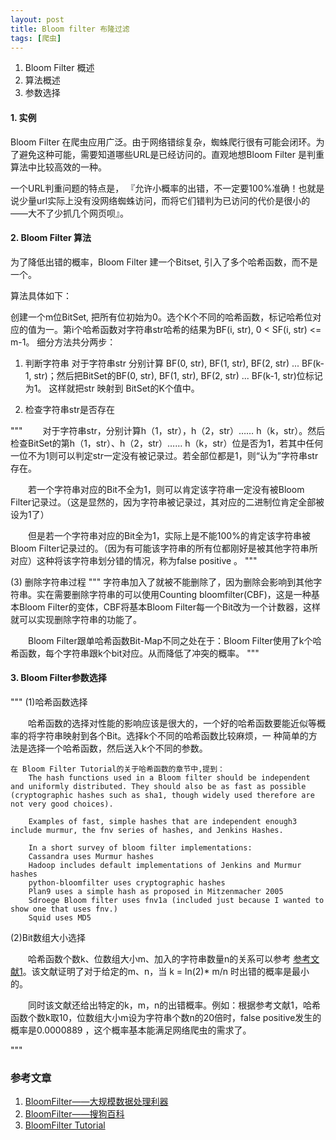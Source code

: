 ```yaml
---
layout: post
title: Bloom filter 布隆过滤
tags: [爬虫]
---
```

1. Bloom Filter 概述
2. 算法概述
3. 参数选择

#### 1. 实例
Bloom Filter 在爬虫应用广泛。由于网络错综复杂，蜘蛛爬行很有可能会闭环。为了避免这种可能，需要知道哪些URL是已经访问的。直观地想Bloom Filter 是判重算法中比较高效的一种。

一个URL判重问题的特点是， 『允许小概率的出错，不一定要100%准确！也就是说少量url实际上没有没网络蜘蛛访问，而将它们错判为已访问的代价是很小的——大不了少抓几个网页呗』。

#### 2. Bloom Filter 算法
为了降低出错的概率，Bloom Filter 建一个Bitset, 引入了多个哈希函数，而不是一个。

算法具体如下：

创建一个m位BitSet, 把所有位初始为0。选个K个不同的哈希函数，标记哈希位对应的值为一。第i个哈希函数对字符串str哈希的结果为BF(i, str), 0 < SF(i, str) <= m-1。 细分方法共分两步：

1. 判断字符串
对于字符串str 分别计算 BF(0, str), BF(1, str), BF(2, str) ... BF(k-1, str)；然后把BitSet的BF(0, str), BF(1, str), BF(2, str) ... BF(k-1, str)位标记为1。
这样就把str 映射到 BitSet的K个值中。

2. 检查字符串str是否存在

"""
　　对于字符串str，分别计算h（1，str），h（2，str）…… h（k，str）。然后检查BitSet的第h（1，str）、h（2，str）…… h（k，str）位是否为1，若其中任何一位不为1则可以判定str一定没有被记录过。若全部位都是1，则“认为”字符串str存在。

　　若一个字符串对应的Bit不全为1，则可以肯定该字符串一定没有被Bloom Filter记录过。（这是显然的，因为字符串被记录过，其对应的二进制位肯定全部被设为1了）

　　但是若一个字符串对应的Bit全为1，实际上是不能100%的肯定该字符串被Bloom Filter记录过的。（因为有可能该字符串的所有位都刚好是被其他字符串所对应）这种将该字符串划分错的情况，称为false positive 。
"""

(3) 删除字符串过程 
"""
   字符串加入了就被不能删除了，因为删除会影响到其他字符串。实在需要删除字符串的可以使用Counting bloomfilter(CBF)，这是一种基本Bloom Filter的变体，CBF将基本Bloom Filter每一个Bit改为一个计数器，这样就可以实现删除字符串的功能了。

　　Bloom Filter跟单哈希函数Bit-Map不同之处在于：Bloom Filter使用了k个哈希函数，每个字符串跟k个bit对应。从而降低了冲突的概率。
"""
#### 3.  Bloom Filter参数选择

"""
   (1)哈希函数选择

   　　哈希函数的选择对性能的影响应该是很大的，一个好的哈希函数要能近似等概率的将字符串映射到各个Bit。选择k个不同的哈希函数比较麻烦，一 种简单的方法是选择一个哈希函数，然后送入k个不同的参数。

    在 Bloom Filter Tutorial的关于哈希函数的章节中,提到：
        The hash functions used in a Bloom filter should be independent and uniformly distributed. They should also be as fast as possible (cryptographic hashes such as sha1, though widely used therefore are not very good choices).

        Examples of fast, simple hashes that are independent enough3 include murmur, the fnv series of hashes, and Jenkins Hashes.

        In a short survey of bloom filter implementations:
        Cassandra uses Murmur hashes
        Hadoop includes default implementations of Jenkins and Murmur hashes
        python-bloomfilter uses cryptographic hashes
        Plan9 uses a simple hash as proposed in Mitzenmacher 2005
        Sdroege Bloom filter uses fnv1a (included just because I wanted to show one that uses fnv.)
        Squid uses MD5

   (2)Bit数组大小选择 

   　　哈希函数个数k、位数组大小m、加入的字符串数量n的关系可以参考 [参考文献1](http://pages.cs.wisc.edu/~cao/papers/summary-cache/node8.html)。该文献证明了对于给定的m、n，当 k = ln(2)* m/n 时出错的概率是最小的。

   　　同时该文献还给出特定的k，m，n的出错概率。例如：根据参考文献1，哈希函数个数k取10，位数组大小m设为字符串个数n的20倍时，false positive发生的概率是0.0000889 ，这个概率基本能满足网络爬虫的需求了。  

"""

### 参考文章
1. [BloomFilter——大规模数据处理利器](http://www.cnblogs.com/heaad/archive/2011/01/02/1924195.html)
1. [BloomFilter——搜狗百科](http://baike.sogou.com/v63706797.htm?fromTitle=bloom+filter)
3. [BloomFilter Tutorial](http://billmill.org/bloomfilter-tutorial/)

